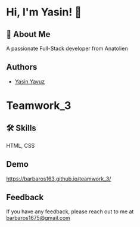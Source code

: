 
# Hi, I'm Yasin! 👋


## 🚀 About Me
A passionate Full-Stack developer from Anatolien


## Authors



- [Yasin Yavuz](https://github.com/barbaros163)



# Teamwork_3


## 🛠 Skills
HTML, CSS


## Demo
https://barbaros163.github.io/teamwork_3/
## Feedback

If you have any feedback, please reach out to me at barbaros1675@gmail.com

